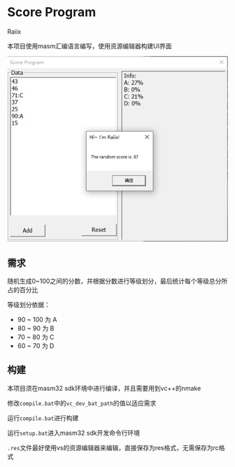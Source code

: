 # Score Program
Raiix

本项目使用masm汇编语言编写，使用资源编辑器构建UI界面

![](img/0.png)

## 需求
随机生成0~100之间的分数，并根据分数进行等级划分，最后统计每个等级总分所占的百分比

等级划分依据：
- 90 ~ 100 为 A
- 80 ~ 90 为 B
- 70 ~ 80 为 C
- 60 ~ 70 为 D

## 构建
本项目须在masm32 sdk环境中进行编译，并且需要用到vc++的nmake

修改`compile.bat`中的`vc_dev_bat_path`的值以适应需求

运行`compile.bat`进行构建

运行`setup.bat`进入masm32 sdk开发命令行环境

`.res`文件最好使用vs的资源编辑器来编辑，直接保存为res格式，无需保存为rc格式